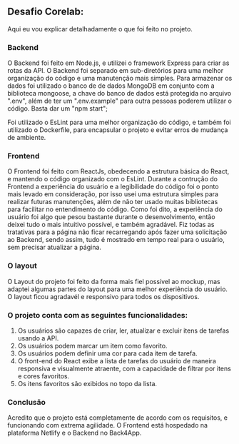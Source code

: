 ## Desafio Corelab:

Aqui eu vou explicar detalhadamente o que foi feito no projeto.

### Backend
O Backend foi feito em Node.js, e utilizei o framework Express para criar as rotas da API. O Backend foi separado em sub-diretórios para uma melhor organização do código e uma manutenção mais simples. Para armazenar os dados foi utilizado o banco de de dados MongoDB em conjunto com a biblioteca mongoose, a chave do banco de dados está protegida no arquivo ".env", além de ter um ".env.example" para outra pessoas poderem utilizar o código. Basta dar um "npm start";

Foi utilizado o EsLint para uma melhor organização do código, e também foi utilizado o Dockerfile, para encapsular o projeto e evitar erros de mudança de ambiente.

### Frontend
O Frontend foi feito com ReactJs, obedecendo a estrutura básica do React, e mantendo o código organizado com o EsLint. Durante a contrução do Frontend a experiência do usuário e a legibilidade do código foi o ponto mais levado em consideração, por isso usei uma estrutura simples para realizar futuras manutenções, além de não ter usado muitas bibliotecas para facilitar no entendimento do código. Como foi dito, a experiência do usuário foi algo que pesou bastante durante o desenvolvimento, então deixei tudo o mais intuitivo possível, e também agradável. Fiz todas as tratativas para a página não ficar recarregando após fazer uma solicitação ao Backend, sendo assim, tudo é mostrado em tempo real para o usuário, sem precisar atualizar a página.

### O layout
O Layout do projeto foi feito da forma mais fiel possível ao mockup, mas adaptei algumas partes do layout para uma melhor experiência do usuário. O layout ficou agradavél e responsivo para todos os dispositivos.


### O projeto conta com as seguintes funcionalidades:

1. Os usuários são capazes de criar, ler, atualizar e excluir itens de tarefas usando a API.
2. Os usuários podem marcar um item como favorito.
3. Os usuários podem definir uma cor para cada item de tarefa.
4. O front-end do React exibe a lista de tarefas do usuário de maneira responsiva e visualmente atraente, com a capacidade de filtrar por itens e cores favoritos.
5. Os itens favoritos são exibidos no topo da lista.

### Conclusão

Acredito que o projeto está completamente de acordo com os requisitos, e funcionando com extrema agilidade. O Frontend está hospedado na plataforma Netlify e o Backend no Back4App.